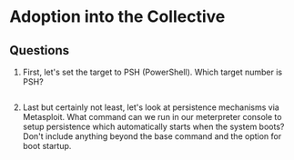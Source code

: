 # Adoption into the Collective


## Questions
1. First, let's set the target to PSH (PowerShell). Which target number is PSH?
```
```

2. Last but certainly not least, let's look at persistence mechanisms via Metasploit. What command can we run in our meterpreter console to setup persistence which automatically starts when the system boots? Don't include anything beyond the base command and the option for boot startup. 
```
```